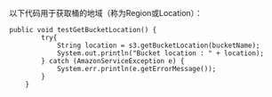 
以下代码用于获取桶的地域（称为Region或Location）：

```language-java
public void testGetBucketLocation() {
        try{
            String location = s3.getBucketLocation(bucketName);
            System.out.println("Bucket location : " + location);
        } catch (AmazonServiceException e) {
            System.err.println(e.getErrorMessage());
        }
    }

```